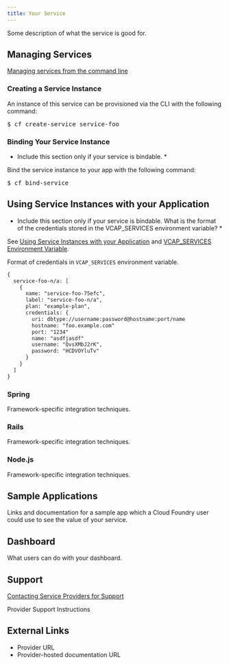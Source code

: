 ```yaml
---
title: Your Service
---
```


Some description of what the service is good for.

## <a id='managing'></a>Managing Services ##

[Managing services from the command line](../../../using/services/managing-services.html)

### Creating a Service Instance ##

An instance of this service can be provisioned via the CLI with the following command:

<pre class="terminal">
$ cf create-service service-foo
</pre>
    
### Binding Your Service Instance ##

* Include this section only if your service is bindable. *

Bind the service instance to your app with the following command:
    
<pre class="terminal">
$ cf bind-service 
</pre>

## <a id='using'></a>Using Service Instances with your Application ##

* Include this section only if your service is bindable. What is the format of the credentials stored in the VCAP_SERVICES environment variable? *

See [Using Service Instances with your Application](../../adding-a-service.html#using) and [VCAP_SERVICES Environment Variable](../../../using/services/environment-variable.html).

Format of credentials in `VCAP_SERVICES` environment variable.

~~~xml
{
  service-foo-n/a: [
    {
      name: "service-foo-75efc",
      label: "service-foo-n/a",
      plan: "example-plan",
      credentials: {
        uri: dbtype://username:password@hostname:port/name
        hostname: "foo.example.com"
        port: "1234"
        name: "asdfjasdf"
        username: "QvsXMbJ2rK",
        password: "HCDVOYluTv"
      }
    }
  ]
}
~~~

### Spring
Framework-specific integration techniques. 

### Rails
Framework-specific integration techniques. 

### Node.js
Framework-specific integration techniques. 

## <a id='sample-app'></a>Sample Applications ##

Links and documentation for a sample app which a Cloud Foundry user could use to see the value of your service.

## <a id='dashboard'></a>Dashboard ##

What users can do with your dashboard.

## <a id='support'></a>Support ##

[Contacting Service Providers for Support](contacting-service-providers-for-support.html)

Provider Support Instructions

## <a id='external-links'></a>External Links ##

* Provider URL
* Provider-hosted documentation URL

